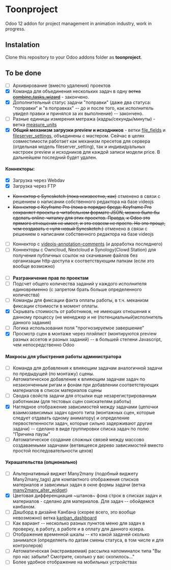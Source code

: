 # Toonproject

Odoo 12 addon for project management in animation industry,
work in progress.

## Instalation

Clone this repository to your Odoo addons folder as **toonproject**.

## To be done

* [ ] Архивирование (вместо удаления) проектов
* [x] Команда для объединения нескольких задач в одну ~~ветка [combine_tasks_wizard](../../tree/combine_tasks_wizard)~~ - закончено.
* [x] Дополнительный статус задачи "поправки" (даже два статуса: "поправки" и "в поправках" -- до и после того, как исполнитель увидел правки и принялся за их выполнение) -- закончено.
* [ ] Разные единицы измерения метража (кадры/секунды/минуты) - ветка [measure_units](../../tree/measure_units)
* [x] **Общий механизм загрузки preview и исходников** - ветки [file_fields](../../tree/file_fields) и [fileserver_settings](../../tree/fileserver_settings), объединены с мастером. Сейчас в целях совместимости работает как механизм пресетов для сервера (отдельная модель fileserver_setting), так и индивидуальных настроек preview и исходников для каждой записи модели price. В дальнейшем последний будет удален.
#### Коннекторы:
  * [x] Загрузка через Webdav
  * [x] Загрузка через FTP
  * ~~Коннектор с Syncsketch (пока неизвестно, как)~~ отменено в связи с решением о написании собственного редактора на базе videojs
  * ~~Коннектор с Keyframe Pro (пока в порядке бреда; Keyframe Pro сохраняет проекты в читабельном формате JSON, можно было бы сделать online-читалку для этих проектов. Правда, к Odoo это прямого отношения не имеет, и это совсем не просто. Но это проще, чем создавать с нуля новый Syncsketch.)~~ отменено в связи с решением о написании собственного редактора на базе videojs
  * [ ] Коннектор с [videojs-annotation-comments](https://github.com/contently/videojs-annotation-comments) (и доработка последнего)
  * [ ] Коннекторы с Owncloud, Nextcloud и Synology(Clowd Station) для получения публичных ссылок на скачивание файлов без организации http-доступа к соответствующим папкам (если это вообще возможно)
  
####
* [ ] **Разграничение прав по проектам**
* [ ] Подсчет общего количества заданий у каждого исполнителя единовременно (с запретом брать больше определенного количества)
* [ ] Команды для фиксации факта оплаты работы, в т.ч. механизм фиксации стоимости в момент оплаты.
* [x] Скрывать стоимость от работников, не имеющих отношения к данному процессу (не менеджер и не (потенциальный)исполнитель данного задания)
* [ ] Логика использования поля "прогнозируемое завершение"
* [x] Просмотр сцен в монтаже через плэйлист (монтируются preview разных ассетов и разных заданий) -- в большей степени Javascript, чем непосредственно Odoo

#### Макросы для убыстрения работы администратора
* [ ] Команда для добавления к влияющим задачам аналогичной задачи по предыдущей (по монтажу) сцены. 
* [ ] Автоматическое добавление к влияющим задачам задач по незаконченным ригам и фонам при добавлении соответствующих материалов в список материалов сцены
* [ ] Сводка свойств задачи для отсылки еще незарегистрированным работникам (для тестовых сцен соискателям работы)
* [x] Наглядное отображение зависимостей между задачами (цепочки взаимозависимых задач одного типа (монтажных сцен, которые следует отдавать одному аниматору) и определение первостепенности задач, которые сильно задерживают другие задачи) -- сделано в виде группировки списка задач по полю "Причина паузы"
* [ ] Автоматическое создание сложных связей между массово создаваемыми задачами (ветвящееся дерево зависимостей вместо простой последовательности цехов)

#### Украшательства (опционально)
* [ ] Альтернативный виджет Many2many (подобный виджету Many2many_tags) для компактного отображения списков материалов и зависимых задач в окне формы задачи (ветка [many2many_alter_widget](../../tree/many2many_alter_widget))
* [x] Цветовая дифференциация ~штанов~ фона строк в списках задач и материалов - сделано для материалов. Для задач -- обойдемся канбаном.
* [ ] Дашборд в дизайне Канбана (скорее всего, это вообще невозможно) ветка [kanban_dashboard](../../tree/kanban_dashboard)
* [ ] Как вариант -- несколько разных пунктов меню для задач в проверку, в работу, в работе и в оплату для данного юзера. 
* [ ] Отображение временной шкалы -- кто какой задачей сколько занимался (определяеть по датам смены статуса, в том числе и для контролеров)
* [ ] Автоматическая (настраиваемая) рассылка напоминалок типа "Вы про нас забыли? Смотрите, сколько у вас скопилось..."
* [ ] Более удобное отображение на мобильных устройствах
